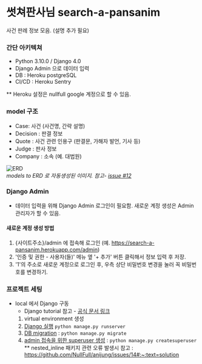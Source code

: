# 썻쳐판사님 search-a-pansanim
사건 판례 정보 모음. (설명 추가 필요) 

### 간단 아키텍쳐
- Python 3.10.0 / Django 4.0
- Django Admin 으로 데이터 입력
- DB : Heroku postgreSQL
- CI/CD : Heroku Sentry 

** Heroku 설정은 nullfull google 계정으로 할 수 있음. 

### model 구조
* Case: 사건 (사건명, 간략 설명)
* Decision : 판결 정보
* Quote : 사건 관련 인용구 (판결문, 가해자 발언, 기사 등)
* Judge : 판사 정보
* Company : 소속 (예. 대법원)

![ERD](https://user-images.githubusercontent.com/17819874/156876058-e279a3f7-f8c9-436b-8086-c5011e2447b5.png)  
*models to ERD 로 자동생성된 이미지. 참고- [issue #12](https://github.com/NullFull/anijung/issues/12#issuecomment-1059723473)*

### Django Admin 
- 데이터 입력을 위해 Django Admin 로그인이 필요함. 새로운 계정 생성은 Admin 관리자가 할 수 있음.   
#### 새로운 계정 생성 방법
1. {사이트주소}/admin 에 접속해 로그인 (예. https://search-a-pansanim.herokuapp.com/admin)  
2. '인증 및 권한 - 사용자(들)' 메뉴 옆 '+ 추가' 버튼 클릭해서 정보 입력 후 저장. 
3. '1'의 주소로 새로운 계정으로 로그인 후, 우측 상단 비밀번호 변경을 눌러 꼭 비밀번호를 변경하기.  

### 프로젝트 세팅
- local 에서 Django 구동
  - Django tutorial 참고 - [공식 문서 링크](https://docs.djangoproject.com/en/4.0/intro/tutorial01/#the-development-server) 
  1. virtual environment 생성  
  2. [Django 실행](https://docs.djangoproject.com/en/4.0/intro/tutorial01/#the-development-server) `python manage.py runserver`  
  3. [DB migration](https://docs.djangoproject.com/en/4.0/intro/tutorial02/#database-setup) : `python manage.py migrate`  
  4. [admin 접속을 위한 superuser 생성](https://docs.djangoproject.com/en/4.0/intro/tutorial02/#creating-an-admin-user) : `python manage.py createsuperuser`  
  ** nested_inline 패키지 관련 오류 발생시 참고 : https://github.com/NullFull/anijung/issues/14#:~:text=solution